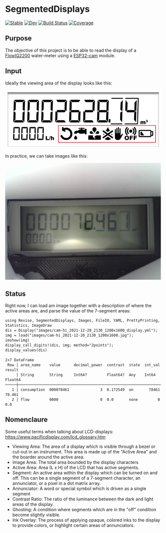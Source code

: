 # SegmentedDisplays

[![Stable](https://img.shields.io/badge/docs-stable-blue.svg)](https://tp2750.github.io/SegmentedDisplays.jl/stable)
[![Dev](https://img.shields.io/badge/docs-dev-blue.svg)](https://tp2750.github.io/SegmentedDisplays.jl/dev)
[![Build Status](https://github.com/tp2750/SegmentedDisplays.jl/actions/workflows/CI.yml/badge.svg?branch=main)](https://github.com/tp2750/SegmentedDisplays.jl/actions/workflows/CI.yml?query=branch%3Amain)
[![Coverage](https://codecov.io/gh/tp2750/SegmentedDisplays.jl/branch/main/graph/badge.svg)](https://codecov.io/gh/tp2750/SegmentedDisplays.jl)

## Purpose

The objective of this project is to be able to read the display of a [FlowIQ2200](https://www.kamstrup.com/en-en/water-solutions/meters-devices/meters/flowiq-2200-eu) water-meter using a [ESP32-cam](https://www.arducam.com/esp32-machine-vision-learning-guide/) module.

## Input

Ideally the viewing area of the display looks like this:

![reference-image](images/display_reference.png)

In practice, we can take images like this:

![cam-hi_2021-12-20_2130_1200x1600.jpg](images/cam-hi_2021-12-20_2130_1200x1600.jpg)

## Status

Right now, I can load am image together with a description of where the active areas are, and parse the value of the 7-segment areas:

```{julia}
using Revise, SegmentedDisplays, Images, FileIO, YAML, PrettyPrinting, Statistics, ImageDraw
dis = Display("images/cam-hi_2021-12-20_2130_1200x1600_display.yml");
img = load("images/cam-hi_2021-12-20_2130_1200x1600.jpg");
imshow(img)
display_call_digits!(dis, img; method="2points");
display_values(dis)

2×7 DataFrame
 Row │ area_name    value      decimal_power  contrast  state  int_val  result  
     │ String       String     Int64?         Float64?  Any    Int64    Float64 
─────┼──────────────────────────────────────────────────────────────────────────
   1 │ consumption  000078461              3  0.172549  on       78461   78.461
   2 │ flow         0000                   0  0.0       none         0    0.0
```

## Nomenclaure

Some useful terms when talking about LCD-displays:  https://www.pacificdisplay.com/lcd_glossary.htm

- Viewing Area: 	The area of a display which is visible through a bezel or cut-out in an instrument. This area is made up of the "Active Area" and the boarder around the active area.
- Image Area: 	The total area bounded by the display characters
- Active Area: 	Area (L x H) of the LCD that has active segments.
- Segment: 	An active area within the display which can be turned on and off. This can be a single segment of a 7-segment character, an annunciator, or a pixel in a dot matrix array.
- Annunciator: 	A word or special symbol which is driven as a single segment
- Contrast Ratio: 	The ratio of the luminance between the dark and light areas of the display.
- Ghosting: 	A condition where segments which are in the "off" condition become slightly visible.
- Ink Overlay: 	The process of applying opaque, colored inks to the display to provide colors, or highlight certain areas of annunciators.

